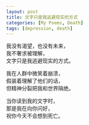 ```yaml
---
layout: post
title: 文字只是我逃避现实的方式
categories: [My Poems, Death]
tags: [depression, death]
---
```


我没有渴望，也没有未来，  
我不奢求被理解，  
文字只是我逃避现实的方式。  

我在人群中微笑着崩溃，  
假装着理解了他们的话，  
但精神分裂把我和世界隔绝。

当你读到我的文字时，  
那是我在向你问好，  
祝你今天不会想到死亡。

